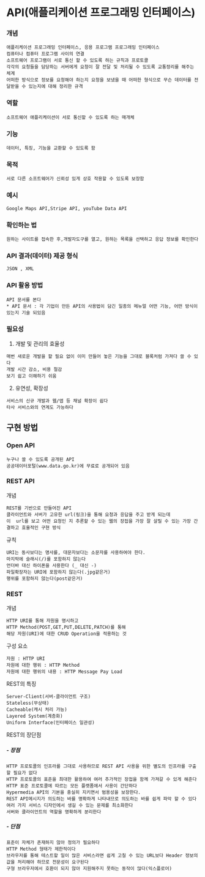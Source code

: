 # API(애플리케이션 프로그래밍 인터페이스)
### 개념
```
애플리케이션 프로그래밍 인터페이스, 응용 프로그램 프로그래밍 인터페이스
컴퓨터나 컴퓨터 프로그램 사이의 연결
소프트웨어 프로그램이 서로 통신 할 수 있도록 하는 규칙과 프로토콜
각각의 요청들을 담당하는 서버에게 요청이 잘 전달 및 처리될 수 있도록 교통정리를 해주는 체계
어떠한 방식으로 정보를 요청해야 하는지 요청을 보냈을 때 어떠한 형식으로 무슨 데이터를 전달받을 수 있는지에 대해 정리한 규격
```
### 역할
```
소프트웨어 애플리케이션이 서로 통신할 수 있도록 하는 매개체
```
### 기능
```
데이터, 특징, 기능을 교환할 수 있도록 함
```
### 목적
```
서로 다른 소프트웨어가 신뢰성 있게 상호 작용할 수 있도록 보장함
```
### 예시
```
Google Maps API,Stripe API, youTube Data API
```
### 확인하는 법
```
원하는 사이트를 접속한 후,개발자도구를 열고, 원하는 목록을 선택하고 응답 정보를 확인한다
```
### API 결과(데이터) 제공 형식
```
JSON , XML
```
### API 활용 방법
```
API 문서를 본다
* API 문서 : 각 기업이 만든 API의 사용법이 담긴 일종의 메뉴얼 어떤 기능, 어떤 방식이 있는지 기술 되있음
```
### 필요성
1. 개발 및 관리의 효율성
```
매번 새로운 개발을 할 필요 없이 이미 만들어 놓은 기능을 그대로 블록처럼 가져다 쓸 수 있다
개발 시간 감소, 비용 절감
보기 쉽고 이해하기 쉬움
```
2. 유연성, 확장성
```
서비스의 신규 개발과 웹/앱 등 채널 확장이 쉽다
타사 서비스와의 연계도 가능하다
```
## 구현 방법
### Open API
```
누구나 쓸 수 있도록 공개된 API
공공데이터포털(www.data.go.kr)에 무료로 공개되어 있음
```
### REST API
개념
```
REST를 기반으로 만들어진 API
클라이언트와 서버가 고유한 url(링크)을 통해 요청과 응답을 주고 받게 되는데
이  url를 보고 어떤 요청인 지 추론할 수 있는 웹의 장접을 가장 잘 살릴 수 있는 가장 간결하고 효율적인 구현 방식
```
규칙
```
URI는 동사보다는 명사를, 대문자보다는 소문자를 사용하여야 한다.
마지막에 슬래시(/)를 포함하지 않는다
언더바 대신 하이폰을 사용한다 (_ 대신 -) 
파일확장자는 URI에 포함하지 않는다(.jpg같은거)
행위를 포함하지 않는다(post같은거)
```
### REST
개념
```
HTTP URI를 통해 자원을 명시하고
HTTP Method(POST,GET,PUT,DELETE,PATCH)를 통해
해당 자원(URI)에 대한 CRUD Operation을 적용하는 것
```
구성 요소
```
자원 : HTTP URI
자원에 대한 행위 : HTTP Method
자원에 대한 행위의 내용 : HTTP Message Pay Load
```
REST의 특징
```
Server-Client(서버-클라이언트 구조)
Stateless(무상태)
Cacheable(캐시 처리 가능)
Layered System(계층화)
Uniform Interface(인터페이스 일관성)
```
REST의 장단점
##### - 장점
```
HTTP 프로토콜의 인프라를 그대로 사용하므로 REST API 사용을 위한 별도의 인프라를 구출할 필요가 없다
HTTP 프로토콜의 표준을 최대한 활용하여 여러 추가적인 장접을 함께 가져갈 수 있게 해준다
HTTP 표준 프로토콜에 따르는 모든 플랫폼에서 사용이 간단하다
Hypermedia API의 기본을 충실히 지키면서 범용성을 보장한다.
REST API메시지가 의도하는 바를 명확하게 나타내므로 의도하는 바를 쉽게 파악 할 수 있다
여러 가지 서비스 디자인에서 생길 수 있는 문제를 최소화한다
서버와 클라이언트의 역할을 명확하게 분리한다
```
##### - 단점
```
표준이 자체가 존재하지 않아 정의가 필요하다
HTTP Method 형태가 제한적이다
브라우저를 통해 테스트할 일이 많은 서비스라면 쉽게 고칠 수 있는 URL보다 Header 정보의 값을 처리해야 하므로 전문성이 요구된다
구형 브라우저에서 호환이 되지 않아 지원해주지 못하는 동작이 많다(익스플로어)
```
